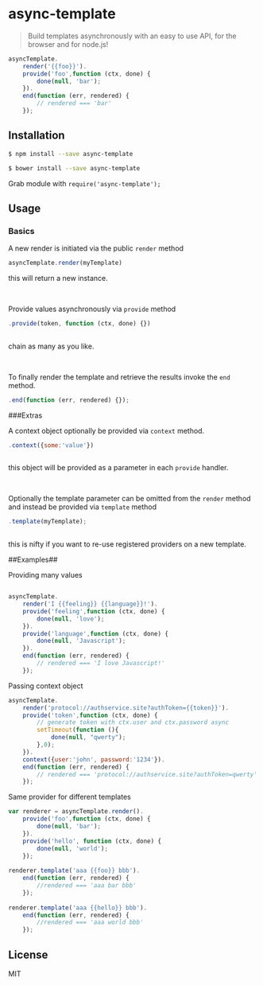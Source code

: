 # async-template

> Build templates asynchronously with an easy to use API, for the browser and for node.js!


```js
asyncTemplate.
	render('{{foo}}').
	provide('foo',function (ctx, done) {
		done(null, 'bar');
	}).
	end(function (err, rendered) {
		// rendered === 'bar'
	});
```

## Installation

```bash
$ npm install --save async-template
```

```bash
$ bower install --save async-template
```

Grab module with
``require('async-template');``



## Usage

### Basics

A new render is initiated via the public ``render`` method

```js
asyncTemplate.render(myTemplate)

```
this will return a new instance.

<br/>

Provide values asynchronously via ``provide`` method

```js
.provide(token, function (ctx, done) {})
	
``` 
chain as many as you like.

<br/>

To finally render the template and retrieve the results invoke the ``end`` method.
```js
.end(function (err, rendered) {});
``` 

###Extras

A context object optionally be provided via ``context`` method.
```js
.context({some:'value'})
	
``` 
this object will be provided as a parameter in each ``provide`` handler.

<br/>


Optionally the template parameter can be omitted from the ``render`` method and instead be provided via ``template`` method
```js
.template(myTemplate);
	
``` 
this is nifty if you want to re-use registered providers on a new template.


##Examples##

Providing many values
```js

asyncTemplate.
	render('I {{feeling}} {{language}}!').
	provide('feeling',function (ctx, done) {
		done(null, 'love');
	}).
	provide('language',function (ctx, done) {
		done(null, 'Javascript');
	}).
	end(function (err, rendered) {
		// rendered === 'I love Javascript!'
	});

```

Passing context object

```js
asyncTemplate.
	render('protocol://authservice.site?authToken={{token}}').
	provide('token',function (ctx, done) {
		// generate token with ctx.user and ctx.password async
		setTimeout(function (){
			done(null, "qwerty");
		},0);
	}).
	context({user:'john', password:'1234'}).
	end(function (err, rendered) {
		// rendered === 'protocol://authservice.site?authToken=qwerty'
	});

```

Same provider for different templates

```js
var renderer = asyncTemplate.render().
	provide('foo',function (ctx, done) {
	    done(null, 'bar');
	}).
	provide('hello', function (ctx, done) {
	    done(null, 'world');
    });
    
renderer.template('aaa {{foo}} bbb').
	end(function (err, rendered) {
        //rendered === 'aaa bar bbb'
    });
	    
renderer.template('aaa {{hello}} bbb').
	end(function (err, rendered) {
        //rendered === 'aaa world bbb'
    });

```

## License

MIT

